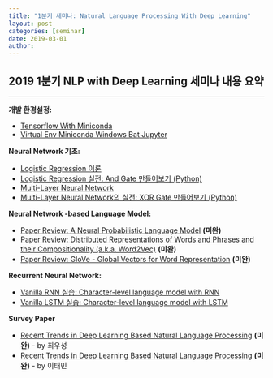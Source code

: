 ```yaml
---
title: "1분기 세미나: Natural Language Processing With Deep Learning"
layout: post
categories: [seminar]
date: 2019-03-01
author:
---
```


## 2019 1분기 NLP with Deep Learning 세미나 내용 요약

---

**개발 환경설정:**

- [Tensorflow With Miniconda](https://taeminlee.github.io/tensorflow-with-miniconda/)
- [Virtual Env Miniconda Windows Bat Jupyter](https://taeminlee.github.io/virtual-env-miniconda-windows-bat-jupyter/)

**Neural Network 기초:**

- [Logistic Regression 이론](http://intelligence.korea.ac.kr/members/wschoi/deeplearning/Logistic-Regression/)
- [Logistic Regression 실전: And Gate 만들어보기 (Python)](http://intelligence.korea.ac.kr/members/wschoi/deeplearning/and_gate_with_logistic_regression/)
- [Multi-Layer Neural Network](http://intelligence.korea.ac.kr/members/wschoi/deeplearning/Multi-Layer-Neural-Network/)
- [Multi-Layer Neural Network의 실전: XOR Gate 만들어보기 (Python)](http://intelligence.korea.ac.kr/members/wschoi/deeplearning/xor-gate-multilayer-neural-network/)

**Neural Network -based Language Model:**

- [Paper Review: A Neural Probabilistic Language Model](http://intelligence.korea.ac.kr/members/wschoi/nlp/deeplearning/paperreview/Paper-Review-A-Neural-Probabilistic-Language-Model/) **(미완)**
- [Paper Review: Distributed Representations of Words and Phrases and their Compositionality (a.k.a. Word2Vec)](http://intelligence.korea.ac.kr/members/wschoi/nlp/deeplearning/paperreview/Paper-Review-Distributed-Representations-of-Words-and-Phrases-and-their-Compositionality/) **(미완)**
- [Paper Review: GloVe - Global Vectors for Word Representation](http://intelligence.korea.ac.kr/members/wschoi/nlp/deeplearning/paperreview/Glove/) **(미완)**

**Recurrent Neural Network:**

- [Vanilla RNN 실습: Character-level language model with RNN](http://intelligence.korea.ac.kr/members/wschoi/nlp/deeplearning/Vanilla-RNN-%EC%8B%A4%EC%8A%B5/)
- [Vanilla LSTM 실습: Character-level language model with LSTM](http://intelligence.korea.ac.kr/members/wschoi/nlp/deeplearning/Long-Short-Term-Memory-Network/)

**Survey Paper**

- [Recent Trends in Deep Learning Based Natural Language Processing](http://intelligence.korea.ac.kr/members/wschoi/nlp/deeplearning/paperreview/Recent-Trends-in-Deep-Learning-Based-Natural-Language/) **(미완)** - by 최우성
- [Recent Trends in Deep Learning Based Natural Language Processing](https://taeminlee.github.io/nlp/deeplearning/paperreview/recent-trends-in-deep-learning-based-natural-language-processing-summary/) **(미완)** - by 이태민
